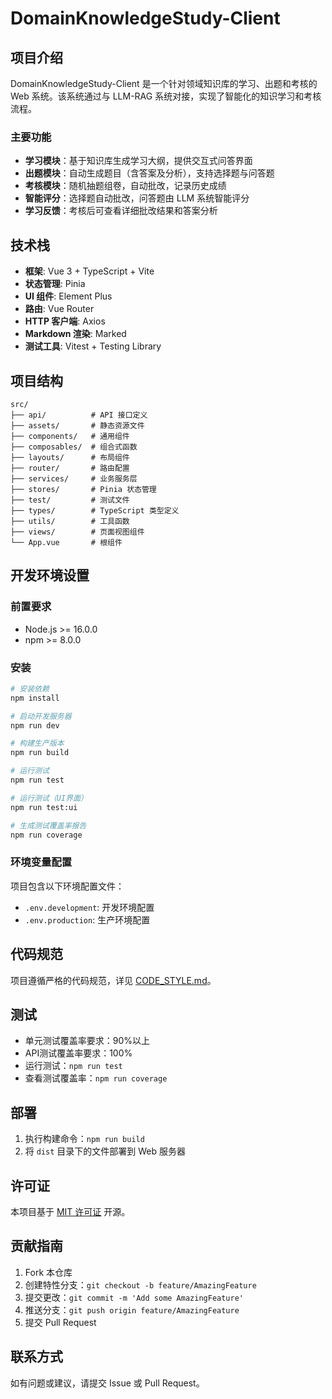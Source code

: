# DomainKnowledgeStudy-Client

## 项目介绍
DomainKnowledgeStudy-Client 是一个针对领域知识库的学习、出题和考核的 Web 系统。该系统通过与 LLM-RAG 系统对接，实现了智能化的知识学习和考核流程。

### 主要功能
- **学习模块**：基于知识库生成学习大纲，提供交互式问答界面
- **出题模块**：自动生成题目（含答案及分析），支持选择题与问答题
- **考核模块**：随机抽题组卷，自动批改，记录历史成绩
- **智能评分**：选择题自动批改，问答题由 LLM 系统智能评分
- **学习反馈**：考核后可查看详细批改结果和答案分析

## 技术栈
- **框架**: Vue 3 + TypeScript + Vite
- **状态管理**: Pinia
- **UI 组件**: Element Plus
- **路由**: Vue Router
- **HTTP 客户端**: Axios
- **Markdown 渲染**: Marked
- **测试工具**: Vitest + Testing Library

## 项目结构
```
src/
├── api/          # API 接口定义
├── assets/       # 静态资源文件
├── components/   # 通用组件
├── composables/  # 组合式函数
├── layouts/      # 布局组件
├── router/       # 路由配置
├── services/     # 业务服务层
├── stores/       # Pinia 状态管理
├── test/         # 测试文件
├── types/        # TypeScript 类型定义
├── utils/        # 工具函数
├── views/        # 页面视图组件
└── App.vue       # 根组件
```

## 开发环境设置

### 前置要求
- Node.js >= 16.0.0
- npm >= 8.0.0

### 安装
```bash
# 安装依赖
npm install

# 启动开发服务器
npm run dev

# 构建生产版本
npm run build

# 运行测试
npm run test

# 运行测试（UI界面）
npm run test:ui

# 生成测试覆盖率报告
npm run coverage
```

### 环境变量配置
项目包含以下环境配置文件：
- `.env.development`: 开发环境配置
- `.env.production`: 生产环境配置

## 代码规范
项目遵循严格的代码规范，详见 [CODE_STYLE.md](CODE_STYLE.md)。

## 测试
- 单元测试覆盖率要求：90%以上
- API测试覆盖率要求：100%
- 运行测试：`npm run test`
- 查看测试覆盖率：`npm run coverage`

## 部署
1. 执行构建命令：`npm run build`
2. 将 `dist` 目录下的文件部署到 Web 服务器

## 许可证
本项目基于 [MIT 许可证](LICENSE) 开源。

## 贡献指南
1. Fork 本仓库
2. 创建特性分支：`git checkout -b feature/AmazingFeature`
3. 提交更改：`git commit -m 'Add some AmazingFeature'`
4. 推送分支：`git push origin feature/AmazingFeature`
5. 提交 Pull Request

## 联系方式
如有问题或建议，请提交 Issue 或 Pull Request。 